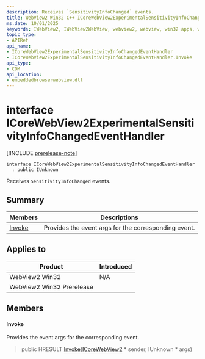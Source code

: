 ```yaml
---
description: Receives `SensitivityInfoChanged` events.
title: WebView2 Win32 C++ ICoreWebView2ExperimentalSensitivityInfoChangedEventHandler
ms.date: 10/01/2025
keywords: IWebView2, IWebView2WebView, webview2, webview, win32 apps, win32, edge, ICoreWebView2, ICoreWebView2Controller, browser control, edge html, ICoreWebView2ExperimentalSensitivityInfoChangedEventHandler
topic_type: 
- APIRef
api_name:
- ICoreWebView2ExperimentalSensitivityInfoChangedEventHandler
- ICoreWebView2ExperimentalSensitivityInfoChangedEventHandler.Invoke
api_type:
- COM
api_location:
- embeddedbrowserwebview.dll
---
```


# interface ICoreWebView2ExperimentalSensitivityInfoChangedEventHandler

[!INCLUDE [prerelease-note](../includes/prerelease-note.md)]

```
interface ICoreWebView2ExperimentalSensitivityInfoChangedEventHandler
  : public IUnknown
```

Receives `SensitivityInfoChanged` events.

## Summary

 Members                        | Descriptions
--------------------------------|---------------------------------------------
[Invoke](#invoke) | Provides the event args for the corresponding event.

## Applies to

Product                         | Introduced
--------------------------------|---------------------------------------------
WebView2 Win32            |    N/A
WebView2 Win32 Prerelease |    

## Members

#### Invoke

Provides the event args for the corresponding event.

> public HRESULT [Invoke](#invoke)([ICoreWebView2](icorewebview2.md#icorewebview2) * sender, IUnknown * args)

